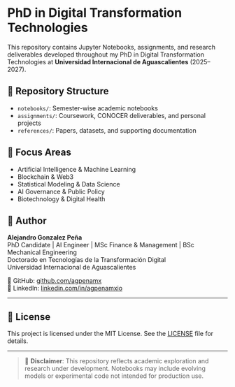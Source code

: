 # PhD in Digital Transformation Technologies

This repository contains Jupyter Notebooks, assignments, and research deliverables developed throughout my PhD in Digital Transformation Technologies at **Universidad Internacional de Aguascalientes** (2025–2027).

## 📂 Repository Structure

- `notebooks/`: Semester-wise academic notebooks
- `assignments/`: Coursework, CONOCER deliverables, and personal projects
- `references/`: Papers, datasets, and supporting documentation

## 🔬 Focus Areas

- Artificial Intelligence & Machine Learning
- Blockchain & Web3
- Statistical Modeling & Data Science
- AI Governance & Public Policy
- Biotechnology & Digital Health

## 👤 Author

**Alejandro Gonzalez Peña**  
PhD Candidate | AI Engineer | MSc Finance & Management | BSc Mechanical Engineering  
Doctorado en Tecnologías de la Transformación Digital  
Universidad Internacional de Aguascalientes

📌 GitHub: [github.com/agpenamx](https://github.com/agpenamx)  
🔗 LinkedIn: [linkedin.com/in/agpenamxio](https://linkedin.com/in/agpenamxio)

---

## 📄 License

This project is licensed under the MIT License. See the [LICENSE](./LICENSE) file for details.

---

> 📢 **Disclaimer**: This repository reflects academic exploration and research under development. Notebooks may include evolving models or experimental code not intended for production use.
